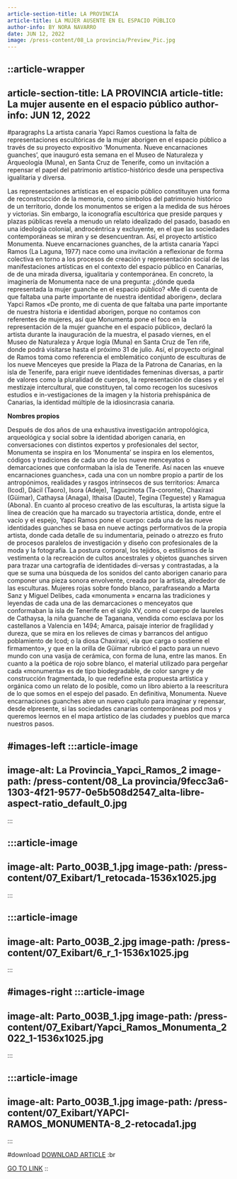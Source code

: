 ```yaml
---
article-section-title: LA PROVINCIA
article-title: LA MUJER AUSENTE EN EL ESPACIO PÚBLICO
author-info: BY NORA NAVARRO
date: JUN 12, 2022
image: /press-content/08_La provincia/Preview_Pic.jpg
---
```


::article-wrapper
---
article-section-title: LA PROVINCIA
article-title: La mujer ausente en el espacio público
author-info: JUN 12, 2022
---
#paragraphs
La artista canaria Yapci Ramos cuestiona la falta de representaciones escultóricas de la mujer aborigen en el espacio público a través de su proyecto expositivo ‘Monumenta. Nueve encarnaciones guanches’, que inauguró esta semana en el Museo de Naturaleza y Arqueología (Muna), en Santa Cruz de Tenerife, como un invitación a repensar el papel del patrimonio artístico-histórico desde una perspectiva igualitaria y diversa.

Las representaciones artísticas en el espacio público constituyen una forma de reconstrucción de la memoria, como símbolos del patrimonio histórico de un territorio, donde los monumentos se erigen a la medida de sus héroes y victorias. Sin embargo, la iconografía escultórica que preside parques y plazas públicas revela a menudo un relato idealizado del pasado, basado en una ideología colonial, androcéntrica y excluyente, en el que las sociedades contemporáneas se miran y se desencuentran. Así, el proyecto artístico Monumenta. Nueve encarnaciones guanches, de la artista canaria Yapci Ramos (La Laguna, 1977) nace como una invitación a reflexionar de forma colectiva en torno a los procesos de creación y representación social de las manifestaciones artísticas en el contexto del espacio público en Canarias, de de una mirada diversa, igualitaria y contemporánea. En concreto, la imaginería de Monumenta nace de una pregunta: ¿dónde queda representada la mujer guanche en el espacio público? «Me di cuenta de que faltaba una parte importante de nuestra identidad aborigen», declara Yapci Ramos «De pronto, me di cuenta de que faltaba una parte importante de nuestra historia e identidad aborigen, porque no contamos con referentes de mujeres, así que Monumenta pone el foco en la representación de la mujer guanche en el espacio público», declaró la artista durante la inauguración de la muestra, el pasado viernes, en el Museo de Naturaleza y Arque logía (Muna) en Santa Cruz de Ten rife, donde podrá visitarse hasta el próximo 31 de julio. Así, el proyecto original de Ramos toma como referencia el emblemático conjunto de esculturas de los nueve Menceyes que preside la Plaza de la Patrona de Canarias, en la isla de Tenerife, para erigir nueve identidades femeninas diversas, a partir de valores como la pluralidad de cuerpos, la representación de clases y el mestizaje intercultural, que constituyen, tal como recogen los sucesivos estudios e in-vestigaciones de la imagen y la historia prehispánica de Canarias, la identidad múltiple de la idiosincrasia canaria.

**Nombres propios**

Después de dos años de una exhaustiva investigación antropológica, arqueológica y social sobre la identidad aborigen canaria, en conversaciones con distintos expertos y profesionales del sector, Monumenta se inspira en los ‘Monumenta’ se inspira en los elementos, códigos y tradiciones de cada uno de los nueve menceyatos o demarcaciones que conformaban la isla de Tenerife. Así nacen las «nueve encarnaciones guanches», cada una con un nombre propio a partir de los antropónimos, realidades y rasgos intrínsecos de sus territorios: Amarca (Icod), Dácil (Taoro), Isora (Adeje), Tagucimota (Ta-coronte), Chaxiraxi (Güimar), Cathaysa (Anaga), Ithaisa (Daute), Tegina (Tegueste) y Ramagua (Abona). En cuanto al proceso creativo de las esculturas, la artista sigue la línea de creación que ha marcado su trayectoria artística, donde, entre el vacío y el espejo, Yapci Ramos pone el cuerpo: cada una de las nueve identidades guanches se basa en nueve actings performativos de la propia artista, donde cada detalle de su indumentaria, peinado o atrezzo es fruto de procesos paralelos de investigación y diseño con profesionales de la moda y la fotografía. La postura corporal, los tejidos, o estilismos de la vestimenta o la recreación de cultos ancestrales y objetos guanches sirven para trazar una cartografía de identidades di-versas y contrastadas, a la que se suma una búsqueda de los sonidos del canto aborigen canario para componer una pieza sonora envolvente, creada por la artista, alrededor de las esculturas. Mujeres rojas sobre fondo blanco, parafraseando a Marta Sanz y Miguel Delibes, cada «monumenta » encarna las tradiciones y leyendas de cada una de las demarcaciones o menceyatos que conformaban la isla de Tenerife en el siglo XV, como el cuerpo de laureles de Cathaysa, la niña guanche de Taganana, vendida como esclava por los castellanos a Valencia en 1494; Amarca, paisaje interior de fragilidad y dureza, que se mira en los relieves de cimas y barrancos del antiguo poblamiento de Icod; o la diosa Chaxiraxi, «la que carga o sostiene el firmamento», y que en la orilla de Güímar rubricó el pacto para un nuevo mundo con una vasija de cerámica, con forma de luna, entre las manos. En cuanto a la poética de rojo sobre blanco, el material utilizado para pergeñar cada «monumenta» es de tipo biodegradable, de color sangre y de construcción fragmentada, lo que redefine esta propuesta artística y orgánica como un relato de lo posible, como un libro abierto a la reescritura de lo que somos en el espejo del pasado. En definitiva, Monumenta. Nueve encarnaciones guanches abre un nuevo capítulo para imaginar y repensar, desde elpresente, si las sociedades canarias contemporáneas pod mos y queremos leernos en el mapa artístico de las ciudades y pueblos que marca nuestros pasos.

#images-left
  :::article-image
  ---
  image-alt: La Provincia_Yapci_Ramos_2
  image-path: /press-content/08_La provincia/9fecc3a6-1303-4f21-9577-0e5b508d2547_alta-libre-aspect-ratio_default_0.jpg
  ---
  :::

  :::article-image
  ---
  image-alt: Parto_003B_1.jpg
  image-path: /press-content/07_Exibart/1_retocada-1536x1025.jpg
  ---
  :::

  :::article-image
  ---
  image-alt: Parto_003B_2.jpg
  image-path: /press-content/07_Exibart/6_r_1-1536x1025.jpg
  ---
  :::

#images-right
  :::article-image
  ---
  image-alt: Parto_003B_1.jpg
  image-path: /press-content/07_Exibart/Yapci_Ramos_Monumenta_2022_1-1536x1025.jpg
  ---
  :::

  :::article-image
  ---
  image-alt: Parto_003B_1.jpg
  image-path: /press-content/07_Exibart/YAPCI-RAMOS_MONUMENTA-8_2-retocada1.jpg
  ---
  :::

#download
[DOWNLOAD ARTICLE](press-content/08_La%20provincia/La_Provincia_02.pdf) :br

[](https://www.eldia.es/cultura/2024/03/02/parir-renacer-yapci-ramos-santa-98938595.html)[GO TO LINK](https://www.laprovincia.es/sociedad/2022/06/12/mujer-ausente-espacio-publico-67178053.html)
::

